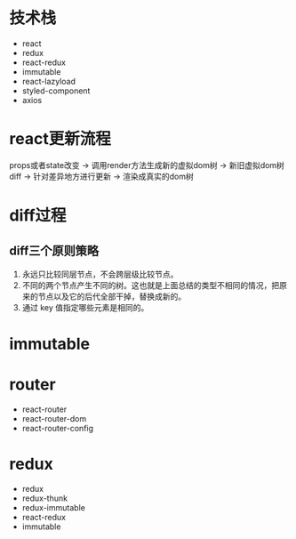 
# 技术栈

* react 
* redux
* react-redux
* immutable
* react-lazyload
* styled-component
* axios

# react更新流程

props或者state改变
->
调用render方法生成新的虚拟dom树
->
新旧虚拟dom树diff
->
针对差异地方进行更新
->
渲染成真实的dom树

# diff过程

## diff三个原则策略
1. 永远只比较同层节点，不会跨层级比较节点。
2. 不同的两个节点产生不同的树。这也就是上面总结的类型不相同的情况，把原来的节点以及它的后代全部干掉，替换成新的。
3. 通过 key 值指定哪些元素是相同的。

# immutable

# router
* react-router
* react-router-dom
* react-router-config

# redux
* redux
* redux-thunk
* redux-immutable
* react-redux
* immutable
